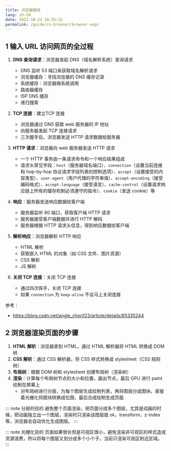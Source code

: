 ```yaml
---
title: 浏览器面经
lang: zh-CN
date: 2022-10-22 18:35:22
permalink: /guide/cn-browser/browser-exp/
---
```


## 1 输入 URL 访问网页的全过程

1. **DNS 查询请求**：浏览器发起 DNS（域名解析系统）查询请求
    - DNS 监听 53 端口来获取域名解析请求
    - 浏览器缓存：寻找浏览器的 DNS 缓存记录
    - 系统缓存：浏览器做系统调用
    - 路由器缓存
    - ISP DNS 缓存
    - 递归搜索

2. **TCP 连接**：建立TCP 连接
    - 浏览器通过 DNS 获取 web 服务器的 IP 地址
    - 向服务器发起 TCP 连接请求
    - 三次握手后，浏览器发送 HTTP 请求数据给服务器

3. **HTTP 请求**：浏览器向 web 服务器发送 HTTP 请求
    - 一个 HTTP 事务由一条请求命令和一个响应结果组成
    - 请求头常见字段：`host`（服务器域名端口）、`connection`（设置当前连接和 hop-by-hop 协议请求字段列表的控制选项）、`accept`（设置接受的内容类型）、`user-agent`（用户代理的字符串值）、`accept-encoding`（接受编码格式）、`accept-language`（接受语言）、`cache-control`（设置请求响应链上所有的缓存机制必须遵守的指令）、`cookie`（发送 cookie）等

4. **响应**：服务器发送响应数据给客户端
    - 服务器监听 80 端口，获取客户端 HTTP 请求
    - 服务器接受客户端数据并进行 HTTP 解码
    - 服务器根据 HTTP 请求头信息，得到响应数据给客户端

5. **解析响应**：浏览器解析 HTTP 响应
    - HTML 解析
    - 获取嵌入 HTML 的对象（如 CSS 文件、图片资源）
    - CSS 解析
    - JS 解析

6. **关闭 TCP 连接**：关闭 TCP 连接
    - 通过四次挥手，关闭 TCP 连接
    - 如果 `connection` 为 `keep-alive` 不会马上关闭连接

参考：

- <https://blog.csdn.net/angle_chen123/article/details/85335244>

## 2 浏览器渲染页面的步骤

1. **HTML 解析**：浏览器拿到 HTML，通过 HTML 解析器将 HTML 转换成 DOM 树
2. **CSS 解析**：通过 CSS 解析器，将 CSS 样式转换成 stylesheet（CSS 规则树）
3. **布局树**：根据 DOM 树和 stylesheet 创建布局树（渲染树）
4. **渲染**：计算每个布局树节点的大小和位置，画出节点，最后 GPU 进行 paint 绘制在屏幕上
    - 对布局树进行分层，为每个图层生成绘制列表，再将图层分成图块，紧接着光栅化将图块转换成位图，最后合成绘制生成页面

::: note 分层的目的
避免整个页面渲染，把页面分成多个图层，尤其是动画的时候，把动画独立出一个图层，渲染时只渲染该图层就 ok，transform，z-index 等，浏览器会自动优化生成图层。
:::

::: note 光栅化目的
页面如果很长但是可视区很小，避免渲染非可视区的样式造成资源浪费，所以将每个图层又划分成多个小个子，当前只渲染可视区附近区域。
:::

